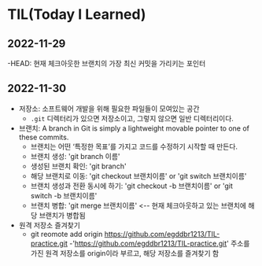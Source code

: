 # TIL(Today I Learned)

## 2022-11-29
-HEAD: 현재 체크아웃한 브랜치의 가장 최신 커밋을 가리키는 포인터

## 2022-11-30
- 저장소: 소프트웨어 개발을 위해 필요한 파일들이 모여있는 공간
  - `.git` 디렉터리가 있으면 저장소이고, 그렇지 않으면 일반 디렉터리이다.
- 브랜치: A branch in Git is simply a lightweight movable pointer to one of these commits.
  - 브랜치는 어떤 ‘특정한 목표’를 가지고 코드를 수정하기 시작할 때 만든다.
  - 브랜치 생성: 'git branch 이름'
  - 생성된 브랜치 확인: 'git branch'
  - 해당 브랜치로 이동: 'git checkout 브랜치이름' or 'git switch 브랜치이름'
  - 브랜치 생성과 전환 동시에 하기: 'git checkout -b 브랜치이름' or 'git switch -b 브랜치이름'
  - 브랜치 병합: 'git merge 브랜치이름' <-- 현재 체크아웃하고 있는 브랜치에 해당 브랜치가 병합됨
- 원격 저장소 즐겨찾기
  - git reomote add origin https://github.com/egddbr1213/TIL-practice.git
  -'https://github.com/egddbr1213/TIL-practice.git' 주소를 가진 원격 저장소를 origin이라 부르고,
  해당 저장소를 즐겨찾기 함